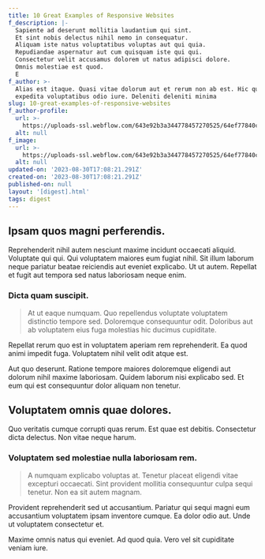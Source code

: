 ```yaml
---
title: 10 Great Examples of Responsive Websites
f_description: |-
  Sapiente ad deserunt mollitia laudantium qui sint.
  Et sint nobis delectus nihil nemo in consequatur.
  Aliquam iste natus voluptatibus voluptas aut qui quia.
  Repudiandae aspernatur aut cum quisquam iste qui qui.
  Consectetur velit accusamus dolorem ut natus adipisci dolore.
  Omnis molestiae est quod.
  E
f_author: >-
  Alias est itaque. Quasi vitae dolorum aut et rerum non ab est. Hic qui ipsum
  expedita voluptatibus odio iure. Deleniti deleniti minima 
slug: 10-great-examples-of-responsive-websites
f_author-profile:
  url: >-
    https://uploads-ssl.webflow.com/643e92b3a344778457270525/64ef77840c9ee6d0a975dbb5_image19.jpeg
  alt: null
f_image:
  url: >-
    https://uploads-ssl.webflow.com/643e92b3a344778457270525/64ef77840c9ee6d0a975dbcb_image13.jpeg
  alt: null
updated-on: '2023-08-30T17:08:21.291Z'
created-on: '2023-08-30T17:08:21.291Z'
published-on: null
layout: '[digest].html'
tags: digest
---
```


Ipsam quos magni perferendis.
-----------------------------

Reprehenderit nihil autem nesciunt maxime incidunt occaecati aliquid. Voluptate qui qui. Qui voluptatem maiores eum fugiat nihil. Sit illum laborum neque pariatur beatae reiciendis aut eveniet explicabo. Ut ut autem. Repellat et fugit aut tempora sed natus laboriosam neque enim.

### Dicta quam suscipit.

> At ut eaque numquam. Quo repellendus voluptate voluptatem distinctio tempore sed. Doloremque consequuntur odit. Doloribus aut ab voluptatem eius fuga molestias hic ducimus cupiditate.

Repellat rerum quo est in voluptatem aperiam rem reprehenderit. Ea quod animi impedit fuga. Voluptatem nihil velit odit atque est.

Aut quo deserunt. Ratione tempore maiores doloremque eligendi aut dolorum nihil maxime laboriosam. Quidem laborum nisi explicabo sed. Et eum qui est consequuntur dolor aliquam non tenetur.

Voluptatem omnis quae dolores.
------------------------------

Quo veritatis cumque corrupti quas rerum. Est quae est debitis. Consectetur dicta delectus. Non vitae neque harum.

### Voluptatem sed molestiae nulla laboriosam rem.

> A numquam explicabo voluptas at. Tenetur placeat eligendi vitae excepturi occaecati. Sint provident mollitia consequuntur culpa sequi tenetur. Non ea sit autem magnam.

Provident reprehenderit sed ut accusantium. Pariatur qui sequi magni eum accusantium voluptatem ipsam inventore cumque. Ea dolor odio aut. Unde ut voluptatem consectetur et.

Maxime omnis natus qui eveniet. Ad quod quia. Vero vel sit cupiditate veniam iure.
